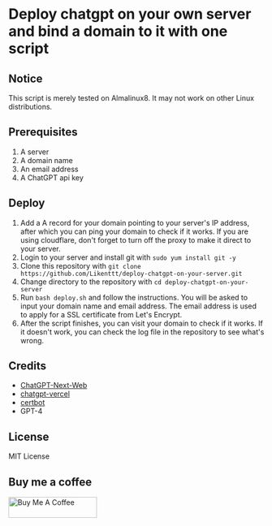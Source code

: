 # Deploy chatgpt on your own server and bind a domain to it with one script

## Notice

This script is merely tested on Almalinux8. It may not work on other Linux distributions.

## Prerequisites

1. A server
2. A domain name
3. An email address
4. A ChatGPT api key

## Deploy

1. Add a A record for your domain pointing to your server's IP address, after which you can ping your domain to check if it works. If you are using cloudflare, don't forget to turn off the proxy to make it direct to your server.
2. Login to your server and install git with `sudo yum install git -y`
3. Clone this repository with `git clone https://github.com/Likenttt/deploy-chatgpt-on-your-server.git`
4. Change directory to the repository with `cd deploy-chatgpt-on-your-server`
5. Run `bash deploy.sh` and follow the instructions. You will be asked to input your domain name and email address. The email address is used to apply for a SSL certificate from Let's Encrypt.
6. After the script finishes, you can visit your domain to check if it works. If it doesn't work, you can check the log file in the repository to see what's wrong.

## Credits

- [ChatGPT-Next-Web](https://github.com/Yidadaa/ChatGPT-Next-Web)
- [chatgpt-vercel](https://github.com/ourongxing/chatgpt-vercel)
- [certbot](https://certbot.eff.org/)
- GPT-4

## License

MIT License

## Buy me a coffee

<a href="https://www.buymeacoffee.com/lichuanyi" target="_blank"><img src="https://cdn.buymeacoffee.com/buttons/default-orange.png" alt="Buy Me A Coffee" height="41" width="174"></a>
